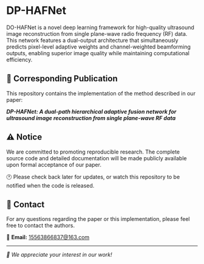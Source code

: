 # DP-HAFNet

DO-HAFNet is a novel deep learning framework for high-quality ultrasound image reconstruction from single plane-wave radio frequency (RF) data. This network features a dual-output architecture that simultaneously predicts pixel-level adaptive weights and channel-weighted beamforming outputs, enabling superior image quality while maintaining computational efficiency.

## 📄 Corresponding Publication
This repository contains the implementation of the method described in our paper:

***DP-HAFNet: A dual-path hierarchical adaptive fusion network for ultrasound image reconstruction from single plane-wave RF data***

## ⚠️ Notice
We are committed to promoting reproducible research. The complete source code and detailed documentation will be made publicly available upon formal acceptance of our paper.

🕐 Please check back later for updates, or watch this repository to be notified when the code is released.

## 📧 Contact
For any questions regarding the paper or this implementation, please feel free to contact the authors.

📩 **Email:** [15563866837@163.com](15563866837@163.com)

---
*🌟 We appreciate your interest in our work!*
